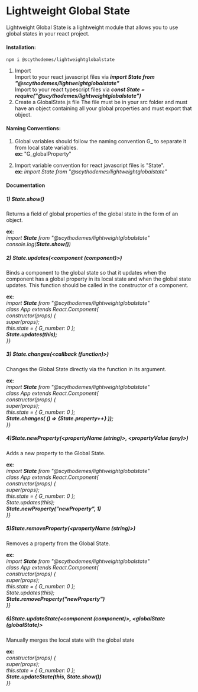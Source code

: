 # Lightweight Global State

Lightweight Global State is a lightweight module that allows you to use global states in your react project.

#### Installation:

```
npm i @scythodemes/lightweightglobalstate
```

1. Import  
   Import to your react javascript files via **_import State from "@scythodemes/lightweightglobalstate"_**  
   Import to your react typescript files via **_const State = require("@scythodemes/lightweightglobalstate")_**
2. Create a GlobalState.js file
   The file must be in your src folder and must have an object containing all your global properties and must export that object.

#### Naming Conventions:

1. Global variables should follow the naming convention G\_ to separate it from local state variables.  
   **ex:** "G_globalProperty"

2. Import variable convention for react javascript files is "State".  
   **ex:** _import State from "@scythodemes/lightweightglobalstate"_

#### Documentation

##### 1) **_State.show()_**

Returns a field of global properties of the global state in the form of an object.

**ex:**  
_import **State** from "@scythodemes/lightweightglobalstate"_  
_console.log(**State.show()**)_

##### 2) **_State.updates(<component (component)>)_**

Binds a component to the global state so that it updates when the component has a global property in its local state and when the global state updates. This function should be called in the constructor of a component.

**ex:**  
_import **State** from "@scythodemes/lightweightglobalstate"_  
_class App extends React.Component{_  
_constructor(props) {_  
_super(props);_  
_this.state = { G_number: 0 };_  
**_State.updates(this);_**  
_}}_

##### 3) **_State.changes(<callback (function)>)_**

Changes the Global State directly via the function in its argument.

**ex:**  
_import **State** from "@scythodemes/lightweightglobalstate"_  
_class App extends React.Component{_  
_constructor(props) {_  
_super(props);_  
_this.state = { G_number: 0 };_  
**_State.changes( () => {State.property++} ));_**  
_}}_

##### 4)**_State.newProperty(<propertyName (string)>, <propertyValue (any)>)_**

Adds a new property to the Global State.

**ex:**  
_import **State** from "@scythodemes/lightweightglobalstate"_  
_class App extends React.Component{_  
_constructor(props) {_  
_super(props);_  
_this.state = { G_number: 0 };_  
_State.updates(this);_  
**_State.newProperty("newProperty", 1)_**  
_}}_

##### 5)**_State.removeProperty(<propertyName (string)>)_**

Removes a property from the Global State.

**ex:**  
_import **State** from "@scythodemes/lightweightglobalstate"_  
_class App extends React.Component{_  
_constructor(props) {_  
_super(props);_  
_this.state = { G_number: 0 };_  
_State.updates(this);_  
**_State.removeProperty("newProperty")_**  
_}}_

##### 6)**_State.updateState(<component (component)>, <globalState (globalState)>_**

Manually merges the local state with the global state

**ex:**  
_constructor(props) {_  
_super(props);_  
_this.state = { G_number: 0 };_  
**_State.updateState(this, State.show())_**  
_}}_
